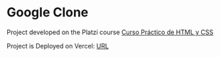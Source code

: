 # Google Clone 

Project developed on the Platzi course [Curso Práctico de HTML y CSS](https://platzi.com/cursos/html-practico/)


Project is Deployed on Vercel: [URL](google-clone-phi-three.vercel.app)